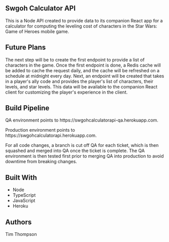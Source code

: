 <h2>Swgoh Calculator API</h2>
<p>This is a Node API created to provide data to its companion React app for a calculator for computing the leveling cost of characters in the Star Wars: Game of Heroes mobile game.</p>

<h2>Future Plans</h2>
<p>The next step will be to create the first endpoint to provide a list of characters in the game. Once the first endpoint is done, a Redis cache will be added to cache the request daily, and the cache will be refreshed on a schedule at midnight every day. Next, an endpoint will be created that takes in a player's ally code and provides the player's list of characters, their levels, and star levels. This data will be available to the companion React client for customizing the player's experience in the client.</p>

<h2>Build Pipeline</h2>
<p>QA environment points to https://swgohcalculatorapi-qa.herokuapp.com.</p>
<p>Production environment points to https://swgohcalculatorapi.herokuapp.com.</p>
<p>For all code changes, a branch is cut off QA for each ticket, which is then squashed and merged into QA once the ticket is complete. The QA environment is then tested first prior to merging QA into production to avoid downtime from breaking changes.</p>

<h2>Built With</h2>
  <ul>
    <li>Node
    <li>TypeScript
    <li>JavaScript
    <li>Heroku
  </ul>

<h2>Authors</h2>
<p>Tim Thompson</p>